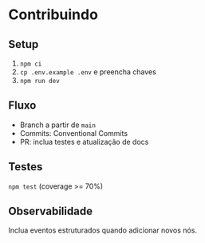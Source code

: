 # Contribuindo

## Setup
1. `npm ci`
2. `cp .env.example .env` e preencha chaves
3. `npm run dev`

## Fluxo
- Branch a partir de `main`
- Commits: Conventional Commits
- PR: inclua testes e atualização de docs

## Testes
`npm test` (coverage >= 70%)

## Observabilidade
Inclua eventos estruturados quando adicionar novos nós.
